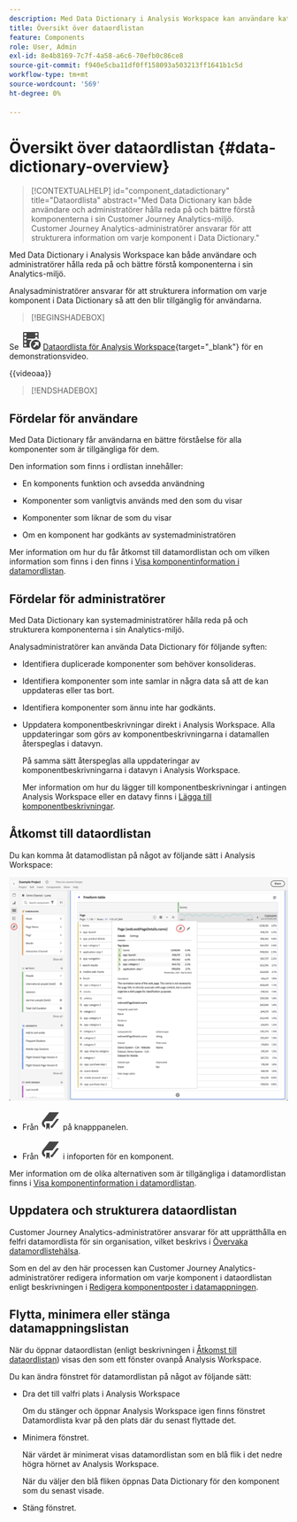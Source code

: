```yaml
---
description: Med Data Dictionary i Analysis Workspace kan användare katalogisera och hålla reda på de olika komponenterna i Analysis Workspace, inklusive deras avsedda användning, som är godkänd, som är dubbletter osv.
title: Översikt över dataordlistan
feature: Components
role: User, Admin
exl-id: 8e4b8169-7c7f-4a58-a6c6-70efb0c86ce8
source-git-commit: f940e5cba11df0ff158093a503213ff1641b1c5d
workflow-type: tm+mt
source-wordcount: '569'
ht-degree: 0%

---
```


# Översikt över dataordlistan {#data-dictionary-overview}

<!-- markdownlint-disable MD034 -->

>[!CONTEXTUALHELP]
>id="component_datadictionary"
>title="Dataordlista"
>abstract="Med Data Dictionary kan både användare och administratörer hålla reda på och bättre förstå komponenterna i sin Customer Journey Analytics-miljö. <br/>Customer Journey Analytics-administratörer ansvarar för att strukturera information om varje komponent i Data Dictionary."

<!-- markdownlint-enable MD034 -->


Med Data Dictionary i Analysis Workspace kan både användare och administratörer hålla reda på och bättre förstå komponenterna i sin Analytics-miljö.

Analysadministratörer ansvarar för att strukturera information om varje komponent i Data Dictionary så att den blir tillgänglig för användarna.


>[!BEGINSHADEBOX]

Se ![VideoCheckedOut](/help/assets/icons/VideoCheckedOut.svg) [Dataordlista för Analysis Workspace](https://video.tv.adobe.com/v/3418028/?quality=12&learn=on){target="_blank"} för en demonstrationsvideo.

{{videoaa}}

>[!ENDSHADEBOX]



## Fördelar för användare

Med Data Dictionary får användarna en bättre förståelse för alla komponenter som är tillgängliga för dem.

Den information som finns i ordlistan innehåller:

* En komponents funktion och avsedda användning

* Komponenter som vanligtvis används med den som du visar

* Komponenter som liknar de som du visar

* Om en komponent har godkänts av systemadministratören

Mer information om hur du får åtkomst till datamordlistan och om vilken information som finns i den finns i [Visa komponentinformation i datamordlistan](/help/components/data-dictionary/view-data-dictionary.md).

## Fördelar för administratörer

Med Data Dictionary kan systemadministratörer hålla reda på och strukturera komponenterna i sin Analytics-miljö.

Analysadministratörer kan använda Data Dictionary för följande syften:

* Identifiera duplicerade komponenter som behöver konsolideras.

* Identifiera komponenter som inte samlar in några data så att de kan uppdateras eller tas bort.

* Identifiera komponenter som ännu inte har godkänts.

* Uppdatera komponentbeskrivningar direkt i Analysis Workspace. Alla uppdateringar som görs av komponentbeskrivningarna i datamallen återspeglas i datavyn.

  På samma sätt återspeglas alla uppdateringar av komponentbeskrivningarna i datavyn i Analysis Workspace.

  Mer information om hur du lägger till komponentbeskrivningar i antingen Analysis Workspace eller en datavy finns i [Lägga till komponentbeskrivningar](/help/components/add-component-descriptions.md).

## Åtkomst till dataordlistan

Du kan komma åt datamodlistan på något av följande sätt i Analysis Workspace:

![Ikon för datamordlista i den vänstra panelen](assets/data-dictionary-access.png)

* Från ![Bokmärke](/help/assets/icons/Bookmark.svg) på knapppanelen.



* Från ![Bokmärke](/help/assets/icons/Bookmark.svg) i infoporten för en komponent.


Mer information om de olika alternativen som är tillgängliga i datamordlistan finns i [Visa komponentinformation i datamordlistan](/help/components/data-dictionary/view-data-dictionary.md).

## Uppdatera och strukturera dataordlistan

Customer Journey Analytics-administratörer ansvarar för att upprätthålla en felfri datamordlista för sin organisation, vilket beskrivs i [Övervaka datamordlistehälsa](/help/components/data-dictionary/monitor-data-dictionary-health.md).

Som en del av den här processen kan Customer Journey Analytics-administratörer redigera information om varje komponent i dataordlistan enligt beskrivningen i [Redigera komponentposter i datamappningen](/help/components/data-dictionary/edit-entries-data-dictionary.md).

## Flytta, minimera eller stänga datamappningslistan

När du öppnar dataordlistan (enligt beskrivningen i [Åtkomst till dataordlistan](#access-the-data-dictionary)) visas den som ett fönster ovanpå Analysis Workspace.

Du kan ändra fönstret för datamordlistan på något av följande sätt:

* Dra det till valfri plats i Analysis Workspace

  Om du stänger och öppnar Analysis Workspace igen finns fönstret Datamordlista kvar på den plats där du senast flyttade det. <!--True?-->

* Minimera fönstret.

  När värdet är minimerat visas datamordlistan som en blå flik i det nedre högra hörnet av Analysis Workspace.

  När du väljer den blå fliken öppnas Data Dictionary för den komponent som du senast visade.

* Stäng fönstret.
